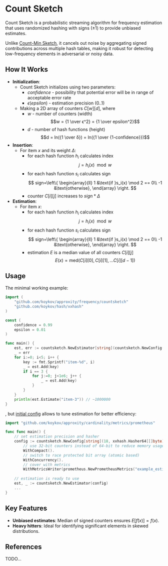 # Count Sketch

Count Sketch is a probabilistic streaming algorithm for frequency estimation that uses randomized hashing with
signs (±1) to provide unbiased estimates.

Unlike [Count-Min Sketch](../cmsketch), it cancels out noise by aggregating signed contributions across multiple
hash tables, making it robust for detecting low-frequency elements in adversarial or noisy data.

## How It Works

* **Initialization**:
    * Count Sketch initializes using two parameters:
        * $confidence$ - possibility that potential error will be in range of acceptable error rate
        * $ϵ (epsilon)$ - estimation precision (0..1)
    * Making a 2D array of counters $C[w][d]$, where
        * $w$ - number of counters (width) $$w = {1 \over ϵ^2} = {1 \over epsilon^2}$$
        * $d$ - number of hash functions (height) $$d = ln({1 \over δ}) = ln({1 \over {1-confidence}})$$
* **Insertion**:
    * For item $x$ and its weight $Δ$:
        * for each hash function $h_i$ calculates index $$j = {h_i(x) \mod w}$$
        * for each hash function $s_i$ calculates sign
          $$
          sign=\left\{
          \begin{array}{ll}
          1 &\text{if }s_i(x) \mod 2 == 0\\
          -1 &\text{otherwise},
          \end{array}
          \right.
          $$
        * counter $C[i][j]$ increases to $sign * Δ$
* **Estimation**:
    * For item $x$:
        * for each hash function $h_i$ calculates index $$j = h_i(x) \mod w$$
        * for each hash function $s_i$ calculates sign
          $$
          sign=\left\{
          \begin{array}{ll}
          1 &\text{if }s_i(x) \mod 2 == 0\\
          -1 &\text{otherwise},
          \end{array}
          \right.
          $$
        * estimation $E$ is a median value of all counters $C[i][j]$ $$E(x) = \mathrm{med}(C[i][0], C[i][1], \dots C[i][d-1])$$

## Usage

The minimal working example:
```go
import (
    "github.com/koykov/approxity/frequency/countsketch"
    "github.com/koykov/hash/xxhash"
)

const (
	confidence = 0.99
	epsilon = 0.01
)

func main() {
    est, err := countsketch.NewEstimator[string](countsketch.NewConfig(confidence, epsilon, xxhash.Hasher64[[]byte]{}))
    _ = err
    for i:=0; i<5; i++ {
        key := fmt.Sprintf("item-%d", i)
        _ = est.Add(key)
        if i == 3 {
            for j:=0; j<1e6; j++ {
                _ = est.Add(key)
            }
        }
    }
    println(est.Estimate("item-3")) // ~1000000
}
```
, but [initial config](config.go) allows to tune estimation for better efficiency:
```go
import "github.com/koykov/approxity/cardinality/metrics/prometheus"

func func main() {
    // set estimation precision and hasher
    config := countsketch.NewConfig[string](18, xxhash.Hasher64[[]byte]{}).
        // use 32-bit counters instead of 64-bit to reduce memory usage
        WithCompact().
        // switch to race protected bit array (atomic based)
        WithConcurrency().
        // cover with metrics
        WithMetricsWriter(prometheus.NewPrometheusMetrics("example_estimation"))
    
    // estimation is ready to use
    est, _ := countsketch.NewEstimator(config)
    ...
}
```

## Key Features

* **Unbiased estimates**: Median of signed counters ensures $E[f̂(x)] = f(x)$.
* **Heavy hitters**: Ideal for identifying significant elements in skewed distributions.

## References

TODO...
